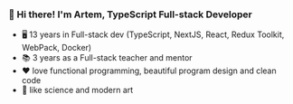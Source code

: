 ### 👋 Hi there! I'm Artem, TypeScript Full-stack Developer

 - 🖥️ 13 years in Full-stack dev (TypeScript, NextJS, React, Redux Toolkit, WebPack, Docker)
 - 📚 3 years as a Full-stack teacher and mentor 
 - ❤️ love functional programming, beautiful program design and clean code
 - 🎨 like science and modern art

<!--
**mrThomasTeller/mrThomasTeller** is a ✨ _special_ ✨ repository because its `README.md` (this file) appears on your GitHub profile.

Here are some ideas to get you started:

- 🔭 I’m currently working on ...
- 🌱 I’m currently learning ...
- 👯 I’m looking to collaborate on ...
- 🤔 I’m looking for help with ...
- 💬 Ask me about ...
- 📫 How to reach me: ...
- 😄 Pronouns: ...
- ⚡ Fun fact: ...
-->
